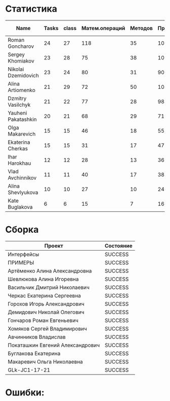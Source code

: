 # Статистика

| Name | Tasks | class | Матем.операций | Методов | Присваиваний | анон.класов | внутр.класов | констант | логирование | лямбды | переменных | перхватов исключений | приват. методов | приват. полей | сравнений | циклов |
| --- | --- | --- | --- | --- | --- | --- | --- | --- | --- | --- | --- | --- | --- | --- | --- | --- |
| Roman Goncharov | 24 | 27 | 118 | 35 | 101 | 0 | 0 | 0 | 0 | 0 | 80 | 0 | 0 | 0 | 38 | 15 |
| Sergey Khomiakov | 23 | 28 | 75 | 38 | 107 | 0 | 0 | 0 | 0 | 0 | 81 | 4 | 4 | 0 | 35 | 15 |
| Nikolai Dzemidovich | 23 | 24 | 80 | 31 | 90 | 0 | 0 | 1 | 0 | 0 | 75 | 0 | 0 | 1 | 36 | 16 |
| Alina Artiomenko | 21 | 29 | 72 | 50 | 100 | 0 | 0 | 0 | 0 | 0 | 72 | 3 | 7 | 1 | 43 | 15 |
| Dzmitry Vasilchyk | 21 | 22 | 77 | 28 | 98 | 0 | 0 | 0 | 0 | 0 | 84 | 0 | 6 | 0 | 25 | 12 |
| Yauheni Pakatashkin | 20 | 21 | 68 | 29 | 71 | 0 | 0 | 0 | 0 | 0 | 55 | 0 | 3 | 0 | 36 | 15 |
| Olga Makarevich | 15 | 15 | 46 | 18 | 55 | 0 | 0 | 0 | 0 | 0 | 49 | 0 | 0 | 7 | 52 | 3 |
| Ekaterina Cherkas | 15 | 15 | 31 | 17 | 47 | 0 | 0 | 0 | 0 | 0 | 43 | 0 | 0 | 0 | 8 | 3 |
| Ihar Harokhau | 12 | 12 | 28 | 13 | 36 | 0 | 0 | 0 | 0 | 0 | 36 | 0 | 0 | 0 | 2 | 1 |
| Vlad Avchinnikov | 11 | 11 | 40 | 17 | 38 | 0 | 0 | 0 | 0 | 0 | 35 | 0 | 0 | 0 | 24 | 0 |
| Alina Shevlyukova | 10 | 10 | 27 | 10 | 24 | 0 | 0 | 0 | 0 | 0 | 26 | 0 | 0 | 0 | 2 | 0 |
| Kate Buglakova | 6 | 6 | 15 | 7 | 16 | 0 | 0 | 0 | 0 | 0 | 16 | 0 | 0 | 0 | 0 | 0 |


# Сборка

| Проект | Состояние |
| --- | --- |
| Интерфейсы  | SUCCESS |
| ПРИМЕРЫ  | SUCCESS |
| Артёменко Алина Александровна  | SUCCESS |
| Шевлюкова Алина Игоревна  | SUCCESS |
| Васильчик Дмитрий Николаевич  | SUCCESS |
| Черкас Екатерина Сергеевна  | SUCCESS |
| Горохов Игорь Александрович  | SUCCESS |
| Демидович Николай Олегович  | SUCCESS |
| Гончаров Роман Евгеньевич  | SUCCESS |
| Хомяков Сергей Владимирович  | SUCCESS |
| Авчинников Владислав  | SUCCESS |
| Покаташкин Евгений Александрович  | SUCCESS |
| Буглакова Екатерина  | SUCCESS |
| Макаревич Ольга Николаевна  | SUCCESS |
| GLk-JC1-17-21  | SUCCESS |


# Ошибки:

